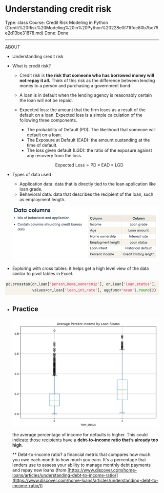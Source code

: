 # Understanding credit risk

Type: class
Course: Credit Risk Modeling in Python (Credit%20Risk%20Modeling%20in%20Python%20228e0f71ffdc80b7bc79e2d13be31878.md)
Done: Done

---

<aside>

ABOUT

- Understanding credit risk
</aside>

- What is credit risk?
    - Credit risk is **the risk that someone who has borrowed money will not repay it all.**  Think of this risk as the difference between lending money to a person and purchasing a government bond.
    - A loan is in default when the lending agency is reasonably certain the loan will not be repaid.
    - Expected loss: the amount that the firm loses as a result of the default on a loan. Expected loss is a simple calculation of the following three components.
        - The probability of Default (PD): The likelihood that someone will default on a loan.
        - The Exposure at Default (EAD): the amount oustanding at the time of default.
        - The loss given default (LGD): the ratio of the exposure against any recovery from the loss.
        
        $$
        \text{Expected Loss} = \text{PD} \times \text{EAD} \times \text{LGD}
        $$
        
- Types of data used
    - Application data: data that is directly tied to the loan application like loan grade.
    - Behavioral data: data that describes the recipient of the loan, such as employment length.
    
    ![image.png](image%201.png)
    
- Exploring with cross tables: it helps get a high level view of the data similar to pivot tables in Excel.

![image.png](image%202.png)

- Practice
    - 
    
    ![image.png](image%203.png)
    
    the average percentage of income for defaults is higher. This could indicate those recipients have a **debt-to-income ratio that’s already too high**.
    
    ** Debt-to-income ratio? a financial metric that compares how much you owe each month to how much you earn. It's a percentage that lenders use to assess your ability to manage monthly debt payments and repay new loans (from [https://www.discover.com/home-loans/articles/understanding-debt-to-income-ratio/](https://www.discover.com/home-loans/articles/understanding-debt-to-income-ratio/))